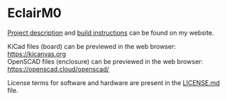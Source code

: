 # EclairM0

[Project description](https://mateusznowak.dev/eclair) and [build instructions](https://mateusznowak.dev/eclair/build) can be found on my website.

KiCad files (board) can be previewed in the web browser: https://kicanvas.org<br/>OpenSCAD files (enclosure) can be previewed in the web browser: https://openscad.cloud/openscad/

License terms for software and hardware are present in the [LICENSE.md](./LICENSE.md) file.
